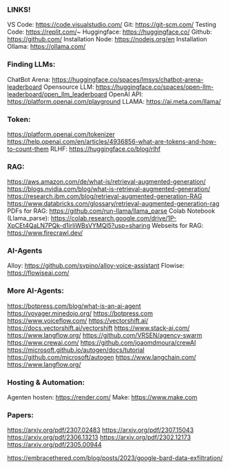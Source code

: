 

### LINKS!
VS Code: https://code.visualstudio.com/
Git: https://git-scm.com/
Testing Code: https://replit.com/~
Huggingface: https://huggingface.co/
Github: https://github.com/
Installation Node: https://nodejs.org/en
Installation Ollama: https://ollama.com/



### Finding LLMs:
ChatBot Arena: https://huggingface.co/spaces/lmsys/chatbot-arena-leaderboard
Opensource LLM: https://huggingface.co/spaces/open-llm-leaderboard/open_llm_leaderboard
OpenAI API: https://platform.openai.com/playground
LLAMA: https://ai.meta.com/llama/



### Token:
https://platform.openai.com/tokenizer
https://help.openai.com/en/articles/4936856-what-are-tokens-and-how-to-count-them
RLHF: https://huggingface.co/blog/rlhf



### RAG:
https://aws.amazon.com/de/what-is/retrieval-augmented-generation/
https://blogs.nvidia.com/blog/what-is-retrieval-augmented-generation/
https://research.ibm.com/blog/retrieval-augmented-generation-RAG
https://www.databricks.com/glossary/retrieval-augmented-generation-rag
PDFs for RAG: https://github.com/run-llama/llama_parse
Colab Notebook (Llama_parse): https://colab.research.google.com/drive/1P-XpCEt4QaLN7PQk-d1irliWBsVYMQl5?usp=sharing
Webseits for RAG: https://www.firecrawl.dev/



### AI-Agents
Alloy: https://github.com/svpino/alloy-voice-assistant
Flowise: https://flowiseai.com/


### More AI-Agents:
https://botpress.com/blog/what-is-an-ai-agent
https://voyager.minedojo.org/
https://botpress.com
https://www.voiceflow.com/
https://vectorshift.ai/
https://docs.vectorshift.ai/vectorshift
https://www.stack-ai.com/
https://www.langflow.org/
https://github.com/VRSEN/agency-swarm
https://www.crewai.com/
https://github.com/joaomdmoura/crewAI
https://microsoft.github.io/autogen/docs/tutorial
https://github.com/microsoft/autogen
https://www.langchain.com/
https://www.langflow.org/



### Hosting & Automation:
Agenten hosten: https://render.com/
Make: https://www.make.com



### Papers:
https://arxiv.org/pdf/2307.02483
https://arxiv.org/pdf/2307.15043
https://arxiv.org/pdf/2306.13213
https://arxiv.org/pdf/2302.12173
https://arxiv.org/pdf/2305.00944

https://embracethered.com/blog/posts/2023/google-bard-data-exfiltration/